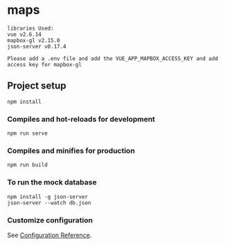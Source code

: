 # maps
```
libraries Used:
vue v2.6.14
mapbox-gl v2.15.0
json-server v0.17.4

Please add a .env file and add the VUE_APP_MAPBOX_ACCESS_KEY and add access key for mapbox-gl
```
## Project setup
```
npm install
```

### Compiles and hot-reloads for development
```
npm run serve
```

### Compiles and minifies for production
```
npm run build
```

### To run the mock database
```
npm install -g json-server
json-server --watch db.json
```
### Customize configuration
See [Configuration Reference](https://cli.vuejs.org/config/).
